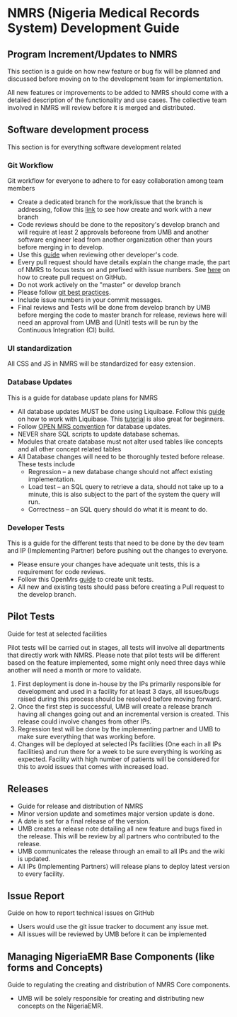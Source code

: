 # NMRS (Nigeria Medical Records System) Development Guide

## Program Increment/Updates to NMRS

This section is a guide on how new feature or bug fix will be planned and discussed before moving on to the development team for implementation.

All new features or improvements to be added to NMRS should come with a detailed description of the functionality and use cases. The collective team involved in NMRS will review before it is merged and distributed.

## Software development process

This section is for everything software development related

### Git Workflow

Git workflow for everyone to adhere to for easy collaboration among team members

- Create a dedicated branch for the work/issue that the branch is addressing, follow this [link](https://wiki.openmrs.org/display/docs/Using+Git) to see how create and work with a new branch
- Code reviews should be done to the repository&#39;s develop branch and will require at least 2 approvals beforeone from UMB and another software engineer lead from another organization other than yours before merging in to develop.
- Use this [guide](https://wiki.openmrs.org/display/docs/Code+Review) when reviewing other developer&#39;s code.
- Every pull request should have details explain the change made, the part of NMRS to focus tests on and prefixed with issue numbers. See [here](https://opensource.com/article/19/7/create-pull-request-github) on how to create pull request on GitHub.
- Do not work actively on the &quot;master&quot; or develop branch
- Please follow [git best practices](https://deepsource.io/blog/git-best-practices/).
- Include issue numbers in your commit messages.
- Final reviews and Tests will be done from develop branch by UMB before merging the code to master branch for release, reviews here will need an approval from UMB and (Unit) tests will be run by the Continuous Integration (CI) build.

### UI standardization

All CSS and JS in NMRS will be standardized for easy extension.

### Database Updates

This is a guide for database update plans for NMRS

- All database updates MUST be done using Liquibase. Follow this [guide](https://wiki.openmrs.org/display/docs/Database+Update+Conventions) on how to work with Liquibase. This [tutorial](https://www.liquibase.org/get-started/using-the-liquibase-installer) is also great for beginners.
- Follow [OPEN MRS convention](https://wiki.openmrs.org/display/docs/Database+Update+Conventions) for database updates.
- NEVER share SQL scripts to update database schemas.
- Modules that create database must not alter used tables like concepts and all other concept related tables
- All Database changes will need to be thoroughly tested before release. These tests include
  - Regression – a new database change should not affect existing implementation.
  - Load test – an SQL query to retrieve a data, should not take up to a minute, this is also subject to the part of the system the query will run.
  - Correctness – an SQL query should do what it is meant to do.

### Developer Tests

This is a guide for the different tests that need to be done by the dev team and IP (Implementing Partner) before pushing out the changes to everyone.

- Please ensure your changes have adequate unit tests, this is a requirement for code reviews.
- Follow this OpenMrs [guide](https://wiki.openmrs.org/display/docs/Unit+Tests) to create unit tests.
- All new and existing tests should pass before creating a Pull request to the develop branch.

## Pilot Tests

Guide for test at selected facilities

Pilot tests will be carried out in stages, all tests will involve all departments that directly work with NMRS. Please note that pilot tests will be different based on the feature implemented, some might only need three days while another will need a month or more to validate.

1. First deployment is done in-house by the IPs primarily responsible for development and used in a facility for at least 3 days, all issues/bugs raised during this process should be resolved before moving forward.
2. Once the first step is successful, UMB will create a release branch having all changes going out and an incremental version is created. This release could involve changes from other IPs.
3. Regression test will be done by the implementing partner and UMB to make sure everything that was working before.
4. Changes will be deployed at selected IPs facilities (One each in all IPs facilities) and run there for a week to be sure everything is working as expected. Facility with high number of patients will be considered for this to avoid issues that comes with increased load.

## Releases

- Guide for release and distribution of NMRS
- Minor version update and sometimes major version update is done.
- A date is set for a final release of the version.
- UMB creates a release note detailing all new feature and bugs fixed in the release. This will be review by all partners who contributed to the release.
- UMB communicates the release through an email to all IPs and the wiki is updated.
- All IPs (Implementing Partners) will release plans to deploy latest version to every facility.

##

##

## Issue Report

Guide on how to report technical issues on GitHub

- Users would use the git issue tracker to document any issue met.
- All issues will be reviewed by UMB before it can be implemented

## Managing NigeriaEMR Base Components (like forms and Concepts)

Guide to regulating the creating and distribution of NMRS Core components.

- UMB will be solely responsible for creating and distributing new concepts on the NigeriaEMR.